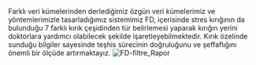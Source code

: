 Farklı veri kümelerinden derlediğimiz özgün veri kümelerimiz ve yöntemlerimizle tasarladığımız sistemimiz FD, içerisinde stres kırığının da bulunduğu 7 farklı kırık çeşidinden tür belirlemesi yaparak kırığın yerini doktorlara yardımcı olabilecek şekilde işaretleyebilmektedir. Kırık özelinde sunduğu bilgiler sayesinde teşhis sürecinin doğruluğunu ve şeffaflığını önemli bir ölçüde artırmaktayız. 
![FD-filtre_Rapor](https://github.com/user-attachments/assets/dfe4cbe9-7f9b-4bc0-a387-322c8317312d)
